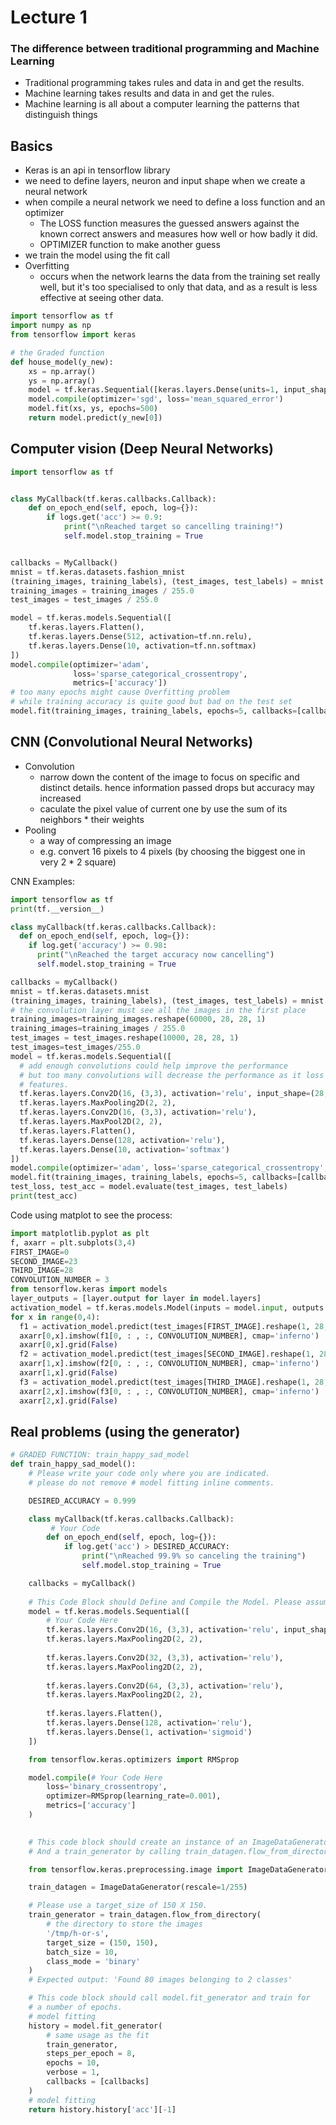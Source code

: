 # Lecture 1

### The difference between traditional programming and Machine Learning
- Traditional programming takes rules and data in and get the results.
- Machine learning takes results and data in and get the rules.
- Machine learning is all about a computer learning the patterns that distinguish things

## Basics
- Keras is an api in tensorflow library
- we need to define layers, neuron and input shape when we create a neural network
- when compile a neural network we need to define a loss function and an optimizer
    - The LOSS function measures the guessed answers against the known correct answers and measures how well or how badly it did.
    - OPTIMIZER function to make another guess
- we train the model using the fit call
- Overfitting
    -  occurs when the network learns the data from the training set really well, but it's too specialised to only that data, and as a result is less effective at seeing other data.
```python
import tensorflow as tf
import numpy as np
from tensorflow import keras

# the Graded function
def house_model(y_new):
    xs = np.array()
    ys = np.array()
    model = tf.keras.Sequential([keras.layers.Dense(units=1, input_shape=[1])])
    model.compile(optimizer='sgd', loss='mean_squared_error')
    model.fit(xs, ys, epochs=500)
    return model.predict(y_new[0])
```

## Computer vision (Deep Neural Networks)
```python
import tensorflow as tf


class MyCallback(tf.keras.callbacks.Callback):
    def on_epoch_end(self, epoch, log={}):
        if logs.get('acc') >= 0.9:
            print("\nReached target so cancelling training!")
            self.model.stop_training = True


callbacks = MyCallback()
mnist = tf.keras.datasets.fashion_mnist
(training_images, training_labels), (test_images, test_labels) = mnist.load_data()
training_images = training_images / 255.0
test_images = test_images / 255.0

model = tf.keras.models.Sequential([
    tf.keras.layers.Flatten(),
    tf.keras.layers.Dense(512, activation=tf.nn.relu),
    tf.keras.layers.Dense(10, activation=tf.nn.softmax)
])
model.compile(optimizer='adam',
              loss='sparse_categorical_crossentropy',
              metrics=['accuracy'])
# too many epochs might cause Overfitting problem
# while training accuracy is quite good but bad on the test set
model.fit(training_images, training_labels, epochs=5, callbacks=[callbacks])

```

## CNN (Convolutional Neural Networks)
- Convolution
    - narrow down the content of the image to focus on specific and distinct details. hence information passed drops but accuracy may increased
    - caculate the pixel value of current one by use the sum of its neighbors * their weights
- Pooling
    - a way of compressing an image
    - e.g. convert 16 pixels to 4 pixels (by choosing the biggest one in very 2 * 2 square)

CNN Examples:
```Python
import tensorflow as tf
print(tf.__version__)

class myCallback(tf.keras.callbacks.Callback):
  def on_epoch_end(self, epoch, log={}):
    if log.get('accuracy') >= 0.98:
      print("\nReached the target accuracy now cancelling")
      self.model.stop_training = True

callbacks = myCallback()
mnist = tf.keras.datasets.mnist
(training_images, training_labels), (test_images, test_labels) = mnist.load_data()
# the convolution layer must see all the images in the first place
training_images=training_images.reshape(60000, 28, 28, 1)
training_images=training_images / 255.0
test_images = test_images.reshape(10000, 28, 28, 1)
test_images=test_images/255.0
model = tf.keras.models.Sequential([
  # add enough convolutions could help improve the performance
  # but too many convolutions will decrease the performance as it loss too many
  # features.
  tf.keras.layers.Conv2D(16, (3,3), activation='relu', input_shape=(28, 28, 1)),
  tf.keras.layers.MaxPooling2D(2, 2),
  tf.keras.layers.Conv2D(16, (3,3), activation='relu'),
  tf.keras.layers.MaxPool2D(2, 2),
  tf.keras.layers.Flatten(),
  tf.keras.layers.Dense(128, activation='relu'),
  tf.keras.layers.Dense(10, activation='softmax')
])
model.compile(optimizer='adam', loss='sparse_categorical_crossentropy', metrics=['accuracy'])
model.fit(training_images, training_labels, epochs=5, callbacks=[callbacks])
test_loss, test_acc = model.evaluate(test_images, test_labels)
print(test_acc)
```

Code using matplot to see the process:
```Python
import matplotlib.pyplot as plt
f, axarr = plt.subplots(3,4)
FIRST_IMAGE=0
SECOND_IMAGE=23
THIRD_IMAGE=28
CONVOLUTION_NUMBER = 3
from tensorflow.keras import models
layer_outputs = [layer.output for layer in model.layers]
activation_model = tf.keras.models.Model(inputs = model.input, outputs = layer_outputs)
for x in range(0,4):
  f1 = activation_model.predict(test_images[FIRST_IMAGE].reshape(1, 28, 28, 1))[x]
  axarr[0,x].imshow(f1[0, : , :, CONVOLUTION_NUMBER], cmap='inferno')
  axarr[0,x].grid(False)
  f2 = activation_model.predict(test_images[SECOND_IMAGE].reshape(1, 28, 28, 1))[x]
  axarr[1,x].imshow(f2[0, : , :, CONVOLUTION_NUMBER], cmap='inferno')
  axarr[1,x].grid(False)
  f3 = activation_model.predict(test_images[THIRD_IMAGE].reshape(1, 28, 28, 1))[x]
  axarr[2,x].imshow(f3[0, : , :, CONVOLUTION_NUMBER], cmap='inferno')
  axarr[2,x].grid(False)
```

## Real problems (using the generator)

```Python
# GRADED FUNCTION: train_happy_sad_model
def train_happy_sad_model():
    # Please write your code only where you are indicated.
    # please do not remove # model fitting inline comments.

    DESIRED_ACCURACY = 0.999

    class myCallback(tf.keras.callbacks.Callback):
         # Your Code
        def on_epoch_end(self, epoch, log={}):
            if log.get('acc') > DESIRED_ACCURACY:
                print("\nReached 99.9% so canceling the training")
                self.model.stop_training = True

    callbacks = myCallback()
    
    # This Code Block should Define and Compile the Model. Please assume the images are 150 X 150 in your implementation.
    model = tf.keras.models.Sequential([
        # Your Code Here
        tf.keras.layers.Conv2D(16, (3,3), activation='relu', input_shape=(150, 150, 3)),
        tf.keras.layers.MaxPooling2D(2, 2),
        
        tf.keras.layers.Conv2D(32, (3,3), activation='relu'),
        tf.keras.layers.MaxPooling2D(2, 2),
        
        tf.keras.layers.Conv2D(64, (3,3), activation='relu'),
        tf.keras.layers.MaxPooling2D(2, 2),
        
        tf.keras.layers.Flatten(),
        tf.keras.layers.Dense(128, activation='relu'),
        tf.keras.layers.Dense(1, activation='sigmoid')
    ])

    from tensorflow.keras.optimizers import RMSprop

    model.compile(# Your Code Here
        loss='binary_crossentropy',
        optimizer=RMSprop(learning_rate=0.001),
        metrics=['accuracy']
    )
        

    # This code block should create an instance of an ImageDataGenerator called train_datagen 
    # And a train_generator by calling train_datagen.flow_from_directory

    from tensorflow.keras.preprocessing.image import ImageDataGenerator

    train_datagen = ImageDataGenerator(rescale=1/255)

    # Please use a target_size of 150 X 150.
    train_generator = train_datagen.flow_from_directory(
        # the directory to store the images
        '/tmp/h-or-s',
        target_size = (150, 150),
        batch_size = 10,
        class_mode = 'binary'
    )
    # Expected output: 'Found 80 images belonging to 2 classes'

    # This code block should call model.fit_generator and train for
    # a number of epochs.
    # model fitting
    history = model.fit_generator(
        # same usage as the fit
        train_generator,
        steps_per_epoch = 8,
        epochs = 10,
        verbose = 1,
        callbacks = [callbacks]
    )
    # model fitting
    return history.history['acc'][-1]
```